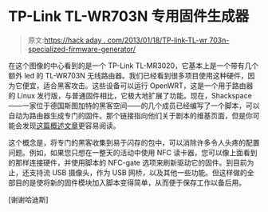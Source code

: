 # TP-Link TL-WR703N 专用固件生成器

> 原文:[https://hack aday . com/2013/01/18/TP-link-TL-wr 703n-specialized-firmware-generator/](https://hackaday.com/2013/01/18/tp-link-tl-wr703n-specialized-firmware-generator/)

在这个图像的中心看到的是一个 TP-Link TL-MR3020，它基本上是一个带有几个额外 led 的 TL-WR703N 无线路由器。我们已经看到很多项目使用这种硬件，因为它便宜，适合黑客攻击。这些设备可以运行 OpenWRT，这是一个用于路由器的 Linux 发行版，与普通固件相比，它极大地扩展了功能。现在，Shackspace——一家位于德国斯图加特的黑客空间——的几个成员已经编写了一个脚本，可以自动为路由器生成专门的固件。那个链接指向他们关于剧本的维基页面，但是你可能会发现[这篇概述文章](http://shackspace.de/?p=3772)更容易阅读。

这个概念是，将专门的黑客收集到易于闪存的包中，可以消除许多令人头疼的配置问题。例如，如果您只想在一整天的活动中使用 NFC 读卡器，您可以像上面看到的那样连接硬件，并使用脚本的 NFC-gate 选项来刷新驱动它的固件。到目前为止，还支持流 USB 摄像头，作为 USB 网桥，以及其他一些功能。但这样做的全部目的是使将新的固件模块加入脚本变得简单，从而便于保存工作以备后用。

[谢谢哈迪斯]